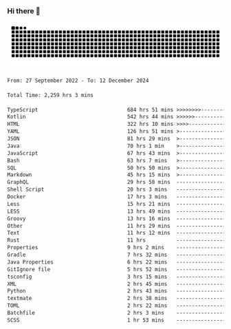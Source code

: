 ### Hi there 👋

<picture>
  <source media="(prefers-color-scheme: dark)" srcset="https://raw.githubusercontent.com/heyline/heyline/output/github-contribution-grid-snake-dark.svg">
  <source media="(prefers-color-scheme: light)" srcset="https://raw.githubusercontent.com/heyline/heyline/output/github-contribution-grid-snake.svg">
  <img alt="github contribution grid snake animation" src="https://raw.githubusercontent.com/heyline/heyline/output/github-contribution-grid-snake.svg">
</picture>

<!--START_SECTION:waka-->

```txt
From: 27 September 2022 - To: 12 December 2024

Total Time: 2,259 hrs 3 mins

TypeScript                             684 hrs 51 mins >>>>>>>>-----------------   30.32 %
Kotlin                                 542 hrs 44 mins >>>>>>-------------------   24.03 %
HTML                                   322 hrs 10 mins >>>>---------------------   14.26 %
YAML                                   126 hrs 51 mins >------------------------   05.62 %
JSON                                   81 hrs 29 mins  >------------------------   03.61 %
Java                                   70 hrs 1 min    >------------------------   03.10 %
JavaScript                             67 hrs 43 mins  >------------------------   03.00 %
Bash                                   63 hrs 7 mins   >------------------------   02.79 %
SQL                                    50 hrs 50 mins  >------------------------   02.25 %
Markdown                               45 hrs 15 mins  >------------------------   02.00 %
GraphQL                                29 hrs 58 mins  -------------------------   01.33 %
Shell Script                           20 hrs 3 mins   -------------------------   00.89 %
Docker                                 17 hrs 3 mins   -------------------------   00.76 %
Less                                   15 hrs 21 mins  -------------------------   00.68 %
LESS                                   13 hrs 49 mins  -------------------------   00.61 %
Groovy                                 13 hrs 16 mins  -------------------------   00.59 %
Other                                  11 hrs 29 mins  -------------------------   00.51 %
Text                                   11 hrs 12 mins  -------------------------   00.50 %
Rust                                   11 hrs          -------------------------   00.49 %
Properties                             9 hrs 2 mins    -------------------------   00.40 %
Gradle                                 7 hrs 32 mins   -------------------------   00.33 %
Java Properties                        6 hrs 22 mins   -------------------------   00.28 %
GitIgnore file                         5 hrs 52 mins   -------------------------   00.26 %
tsconfig                               3 hrs 15 mins   -------------------------   00.14 %
XML                                    2 hrs 45 mins   -------------------------   00.12 %
Python                                 2 hrs 43 mins   -------------------------   00.12 %
textmate                               2 hrs 38 mins   -------------------------   00.12 %
TOML                                   2 hrs 22 mins   -------------------------   00.11 %
Batchfile                              2 hrs 3 mins    -------------------------   00.09 %
SCSS                                   1 hr 53 mins    -------------------------   00.08 %
```

<!--END_SECTION:waka-->

